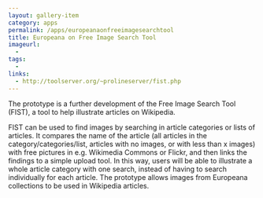 ```yaml
---
layout: gallery-item
category: apps
permalink: /apps/europeanaonfreeimagesearchtool
title: Europeana on Free Image Search Tool
imageurl:
  - 
tags:
  - 
links:
  - http://toolserver.org/~prolineserver/fist.php
---
```


The prototype is a further development of the Free Image Search Tool (FIST), a tool to help illustrate articles on Wikipedia.

FIST can be used to find images by searching in article categories or lists of articles. It compares the name of the article (all articles in the category/categories/list, articles with no images, or with less than x images) with free pictures in e.g. Wikimedia Commons or Flickr, and then links the findings to a simple upload tool. In this way, users will be able to illustrate a whole article category with one search, instead of having to search individually for each article. The prototype allows images from Europeana collections to be used in Wikipedia articles.
